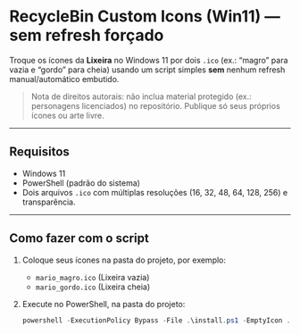 # RecycleBin Custom Icons (Win11) — sem refresh forçado

Troque os ícones da **Lixeira** no Windows 11 por dois `.ico` (ex.: “magro” para vazia e “gordo” para cheia) usando um script simples **sem** nenhum refresh manual/automático embutido.

> Nota de direitos autorais: não inclua material protegido (ex.: personagens licenciados) no repositório. Publique só seus próprios ícones ou arte livre.

---

## Requisitos
- Windows 11
- PowerShell (padrão do sistema)
- Dois arquivos `.ico` com múltiplas resoluções (16, 32, 48, 64, 128, 256) e transparência.

---

## Como fazer **com o script**

1. Coloque seus ícones na pasta do projeto, por exemplo:
   - `mario_magro.ico` (Lixeira vazia)
   - `mario_gordo.ico` (Lixeira cheia)

2. Execute no PowerShell, na pasta do projeto:
   ```powershell
   powershell -ExecutionPolicy Bypass -File .\install.ps1 -EmptyIcon .\mario_magro.ico -FullIcon .\mario_gordo.ico
